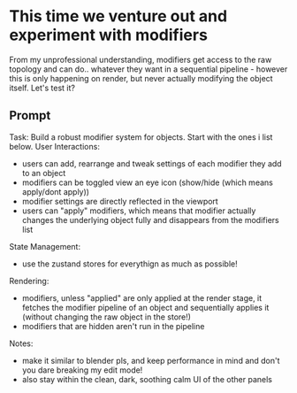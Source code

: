 # This time we venture out and experiment with modifiers
From my unprofessional understanding, modifiers get access to the raw topology and can do.. whatever they want in a sequential pipeline - however this is only happening on render, but never actually modifying the object itself. Let's test it?

## Prompt
Task: Build a robust modifier system for objects. Start with the ones i list below.
User Interactions:
 - users can add, rearrange and tweak settings of each modifier they add to an object
 - modifiers can be toggled view an eye icon (show/hide (which means apply/dont apply))
 - modifier settings are directly reflected in the viewport
 - users can "apply" modifiers, which means that modifier actually changes the underlying object fully and disappears from the modifiers list

State Management:
 - use the zustand stores for everythign as much as possible!

Rendering:
 - modifiers, unless "applied" are only applied at the render stage, it fetches the modifier pipeline of an object and sequentially applies it (without changing the raw object in the store!)
 - modifiers that are hidden aren't run in the pipeline

Notes:
 - make it similar to blender pls, and keep performance in mind and don't you dare breaking my edit mode!
 - also stay within the clean, dark, soothing calm UI of the other panels